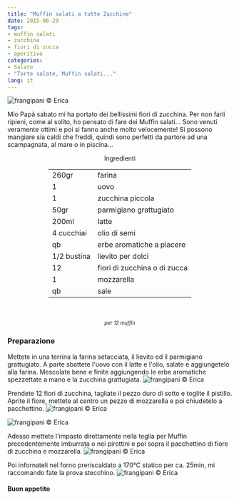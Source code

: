 ```yaml
---
title: "Muffin salati a tutte Zucchine"
date: 2015-06-29
tags:
- muffin salati
- zucchine
- fiori di zucca
- aperitivo
categories:
- Salato
- "Torte salate, Muffin salati..."
lang: it
---
```

![](header.jpg "frangipani © Erica")

Mio Papà sabato mi ha portato dei bellissimi fiori di zucchina. Per non farli ripieni, come al solito, ho pensato di fare dei Muffin salati... Sono venuti veramente ottimi e poi si fanno anche molto velocemente! Si possono mangiare sia caldi che freddi, quindi sono perfetti da partore ad una scampagnata, al mare o in piscina...


<div id="wrapper" style="text-align: center">
  <div id="yourdiv" style="display: inline-block;">
    <div class="ingredients">
      <div class="ingredients-title">Ingredienti</div>
      <table>
        <tbody>
          <tr>
            <td>260gr</td>
            <td>farina</td>
          </tr>
          <tr>
            <td>1</td>
            <td>uovo</td>
          </tr>
          <tr>
            <td>1</td>
            <td>zucchina piccola</td>
          </tr>
          <tr>
            <td>50gr</td>
            <td>parmigiano grattugiato</td>
          </tr>
          <tr>
            <td>200ml</td>
            <td>latte</td>
          </tr>
          <tr>
            <td>4 cucchiai</td>
            <td>olio di semi</td>
          </tr>
          <tr>
            <td>qb</td>
            <td>erbe aromatiche a piacere</td>
          </tr>
          <tr>
            <td>1/2 bustina</td>
            <td>lievito per dolci</td>
          </tr>
          <tr>
            <td>12</td>
            <td>fiori di zucchina o di zucca</td>
          </tr>
          <tr>
            <td>1</td>
            <td>mozzarella</td>
          </tr>
          <tr>
            <td>qb</td>
            <td>sale</td>
          </tr>
        </tbody>
      </table>
      <br></br>
      <i class="pull-right" style="font-size: 80%;">per 12 muffin</i>
    </div>
  </div>
</div>


<h3>
  <font color="grey">
    <i class="fa-solid fa-gears"></i>
  </font> Preparazione
</h3>

Mettete in una terrina la farina setacciata, il lievito ed il parmigiano grattugiato. A parte sbattete l'uovo con il latte e l'olio, salate e aggiungetelo alla farina. Mescolate bene e finite aggiungendo le erbe aromatiche spezzettate a mano e la zucchina grattugiata.
![](impasto.jpg "frangipani © Erica")

Prendete 12 fiori di zucchina, tagliate il pezzo duro di sotto e toglite il pistillo. Aprite il fiore, mettete al centro un pezzo di mozzarella e poi chiudetelo a pacchettino.
![](fiori.jpg "frangipani © Erica")

![](pacchetti.jpg "frangipani © Erica")

Adesso mettete l'impasto direttamente nella teglia per Muffin precedentemente imburrata o nei pirottini e poi sopra il pacchettino di fiore di zucchina e mozzarella.
![](teglia.jpg "frangipani © Erica")

Poi infornateli nel forno preriscaldato a 170°C statico per ca. 25min, mi raccomando fate la prova stecchino.
![](risultato.jpg "frangipani © Erica")

<h4>Buon appetito
  <font color="red">
    <i class="fa-regular fa-face-smile"></i>
  </font>
</h4>
